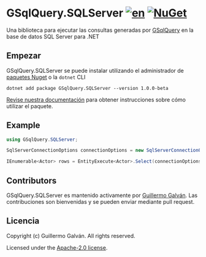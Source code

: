 # GSqlQuery.SQLServer [![en](https://img.shields.io/badge/lang-en-red.svg)](./README.md) [![NuGet](https://img.shields.io/nuget/v/GSqlQuery.SQLServer.svg)](https://www.nuget.org/packages/GSqlQuery.SQLServer)

Una biblioteca para ejecutar las consultas generadas por [GSqlQuery](https://github.com/guillermo-galvan/GSqlQuery) en la base de datos SQL Server para .NET

## Empezar

GSqlQuery.SQLServer se puede instalar utilizando el administrador de [paquetes Nuget](https://www.nuget.org/packages/GSqlQuery.SQLServer) o la `dotnet` CLI

```shell
dotnet add package GSqlQuery.SQLServer --version 1.0.0-beta
```

[Revise nuestra documentación](./docs/es/Config.md) para obtener instrucciones sobre cómo utilizar el paquete.

## Example

```csharp
using GSqlQuery.SQLServer;

SqlServerConnectionOptions connectionOptions = new SqlServerConnectionOptions("<connectionString>");

IEnumerable<Actor> rows = EntityExecute<Actor>.Select(connectionOptions).Build().Execute();
```

## Contributors

GSqlQuery.SQLServer es mantenido activamente por [Guillermo Galván](https://github.com/guillermo-galvan). Las contribuciones son bienvenidas y se pueden enviar mediante pull request.

## Licencia

Copyright (c) Guillermo Galván. All rights reserved.

Licensed under the [Apache-2.0 license](./LICENSE).
